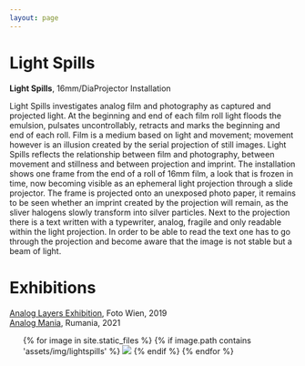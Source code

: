 ```yaml
---
layout: page
---
```


# Light Spills

<strong><b>Light Spills</b></strong>, 16mm/DiaProjector Installation

Light Spills investigates analog film and photography as captured and projected light. At the beginning and end of each film roll light floods the emulsion, pulsates uncontrollably, retracts and marks the beginning and end of each roll. Film is a medium based on light and movement; movement however is an illusion created by the serial projection of still images. Light Spills reflects the relationship between film and photography, between movement and stillness and between projection and imprint. The installation shows one frame from the end of a roll of 16mm film, a look that is frozen in time, now becoming visible as an ephemeral light projection through a slide projector. The frame is projected onto an unexposed photo paper, it remains to be seen whether an imprint created by the projection will remain, as the sliver halogens slowly transform into silver particles. Next to the projection there is a text written with a typewriter, analog, fragile and only readable within the light projection. In order to be able to read the text one has to go through the projection and become aware that the image is not stable but a beam of light.

# Exhibitions

<a href="https://www.filmkoopwien.at/de/fotowien/" rel="noopener noreferrer" target="_blank">Analog Layers Exhibition</a>, Foto Wien, 2019<br>
<a href="https://www.analogmania.ro/Analog" rel="noopener noreferrer" target="_blank"> Analog Mania</a>, Rumania, 2021


<ul>
{% for image in site.static_files %}
    {% if image.path contains 'assets/img/lightspills' %}
<img src="{{ image.path }}"/>
    {% endif %}
{% endfor %}
</ul>